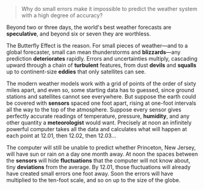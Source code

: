 > Why do small errors make it impossible to predict the weather system with a high degree of accuracy?



Beyond two or three days, the world's best weather forecasts are **speculative**, and beyond six or seven they are worthless.

 

The Butterfly Effect is the reason. For small pieces of weather—and to a global forecaster, small can mean thunderstorms and **blizzards**—any prediction **deteriorates** rapidly. Errors and uncertainties multiply, cascading upward through a chain of **turbulent** features, from dust **devils** and **squalls** up to continent-size **eddies** that only satellites can see.



The modern weather models work with a grid of points of the order of sixty miles apart, and even so, some starting data has to guessed, since ground stations and satellites cannot see everywhere. But suppose the earth could be covered with **sensors** spaced one foot apart, rising at one-foot intervals all the way to the top of the atmosphere. Suppose every sensor gives perfectly accurate readings of temperature, pressure, **humidity**, and any other quantity a **meteorologist** would want. Precisely at noon an infinitely powerful computer takes all the data and calculates what will happen at each point at 12.01, then 12.02, then 12.03...



The computer will still be unable to predict whether Princeton, New Jersey, will have sun or rain on a day one month away. At noon the spaces between the **sensors** will hide **fluctuations** that the computer will not know about, tiny **deviations** from the average. By 12.01, those fluctuations will already have created small errors one foot away. Soon the errors will have multiplied to the ten-foot scale, and so on up to the size of the globe.